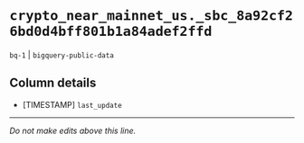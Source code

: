 # `crypto_near_mainnet_us._sbc_8a92cf26bd0d4bff801b1a84adef2ffd`
`bq-1` | `bigquery-public-data`

## Column details
* [TIMESTAMP] `last_update`

-------------------------------------------------------------------------------
*Do not make edits above this line.*
